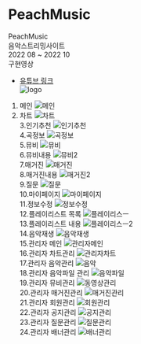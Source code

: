 # PeachMusic
PeachMusic<br/>
음악스트리밍사이트<br/>
2022 08 ~ 2022 10 <br/>
구현영상<br/>
- <a href="https://youtu.be/iB53gFsLHpI">유튜브 링크</a><br/>
![logo](https://user-images.githubusercontent.com/92313032/195526322-c2708cc3-167e-4d8d-b707-390902b47ab0.png)<br/>
1. 메인
![메인](https://user-images.githubusercontent.com/92313032/200803496-84af55a6-3abc-400d-8bf9-7dbe80564a93.png)<br/>
2. 차트
![차트](https://user-images.githubusercontent.com/92313032/200803565-ac0c3764-148c-4fc2-a4c6-82c07e91ba7a.png)<br/>
3.인기추천
![인기추천](https://user-images.githubusercontent.com/92313032/200803613-6eaef04a-e317-45cc-ae3f-54787935f7eb.png)<br/>
4.곡정보
![곡정보](https://user-images.githubusercontent.com/92313032/200803622-0204419d-7fcc-40e8-9bf2-cfd0f0ce02f4.png)<br/>
5.뮤비
![뮤비](https://user-images.githubusercontent.com/92313032/200803635-0ea85747-4af5-4854-af0c-7f88cdf1276e.png)<br/>
6.뮤비내용
![뮤비2](https://user-images.githubusercontent.com/92313032/200803644-97456023-6c37-4dc4-90ce-e067df88cd6e.png)<br/>
7.매거진
![매거진](https://user-images.githubusercontent.com/92313032/200803653-594a88c3-2362-4fac-90cb-4c5aec236f64.png)<br/>
8.매거진내용
![매거진2](https://user-images.githubusercontent.com/92313032/200803662-3d67c951-35a6-4f54-a8d1-6461a0cb4635.png)<br/>
9.질문
![질문](https://user-images.githubusercontent.com/92313032/200803678-cd7f1207-1cb1-4bf2-a2d0-6a1c897831a5.png)<br/>
10.마이페이지
![마이페이지](https://user-images.githubusercontent.com/92313032/200803702-79317a82-966e-44bc-b321-47a965cc0773.png)<br/>
11.정보수정
![정보수정](https://user-images.githubusercontent.com/92313032/200803718-6aa41368-9afe-444a-844d-0450eb12a48e.png)<br/>
12.플레이리스트 목록
![플레이리스ㅡ](https://user-images.githubusercontent.com/92313032/200803732-da7c7579-4bd2-478b-881a-aa10f419de4f.png)<br/>
13.플레이리스트 내용
![플레이리스ㅡ2](https://user-images.githubusercontent.com/92313032/200803751-31cb0f24-1e29-4d66-b45d-122b7d589f72.png)<br/>
14.음악재생
![음악재생](https://user-images.githubusercontent.com/92313032/200803759-bc9fa911-f8e5-4105-8256-99fbf78b58de.png)<br/>
15.관리자 메인
![관리자메인](https://user-images.githubusercontent.com/92313032/200803769-d578b3fb-736e-4eec-aaf7-564c0ce24652.png)<br/>
16.관리자 차트관리
![관리자차트](https://user-images.githubusercontent.com/92313032/200803779-e961a227-b521-470c-bbb7-2f613292de30.png)<br/>
17.관리자 음악관리
![음악](https://user-images.githubusercontent.com/92313032/200803797-36c31431-59c1-4f70-a098-4fa48d9e97c5.png)<br/>
18.관리자 음악파일 관리
![음악파일](https://user-images.githubusercontent.com/92313032/200803808-3e0c2ca7-ac01-4745-8024-a004a1667409.png)<br/>
19.관리자 뮤비관리
![동영상관리](https://user-images.githubusercontent.com/92313032/200803813-a53f3028-391a-4372-81d2-f28acacb0558.png)<br/>
20.관리자 매거진관리
![매거진관리](https://user-images.githubusercontent.com/92313032/200803821-e083ce6d-1e7a-4c82-988b-86abd442f07a.png)<br/>
21.관리자 회원관리
![회원관리](https://user-images.githubusercontent.com/92313032/200803826-01d75641-f5d2-444f-a9fb-307ac4f41ad2.png)<br/>
22.관리자 공지관리
![공지관리](https://user-images.githubusercontent.com/92313032/200803833-f6fead47-1634-427f-a2c5-04384888ede4.png)<br/>
23.관리자 질문관리
![질문관리](https://user-images.githubusercontent.com/92313032/200803839-909dadc0-7482-498f-913d-7536fa9f61a7.png)<br/>
24.관리자 배너관리
![배너관리](https://user-images.githubusercontent.com/92313032/200803846-1ad61842-e641-49a3-8764-29ff0effae31.png)<br/>



